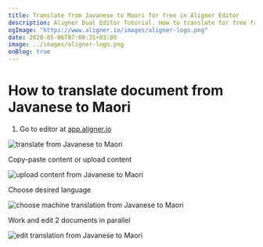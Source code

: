 ```yaml
---
title: Translate from Javanese to Maori for free in Aligner Editor
description: Aligner Dual Editor Tutorial. How to translate for free from Javanese to Maori. Aligner is multilingual document management platform. 
ogImage: "https://www.aligner.io/images/aligner-logo.png"
date: 2020-05-06T07:09:21+03:00
image: ../images/aligner-logo.png
onBlog: true
---
```


# How to translate document from Javanese to Maori

1. Go to editor at [app.aligner.io](https://app.aligner.io "Aligner App web page")

![translate from Javanese to Maori](../aligner-blank-editor.png "translate from Javanese to Maori")

Copy-paste content or upload content

![upload content from Javanese to Maori](../aligner-uploaded-document.png "upload content from Javanese to Maori")

Choose desired language

![choose machine translation from Javanese to Maori](../aligner-language-dropdown.png "choose machine translation from Javanese to Maori")

Work and edit 2 documents in parallel

![edit translation from Javanese to Maori](../aligner-double-sitded-editor.png "edit translation from Javanese to Maori")

